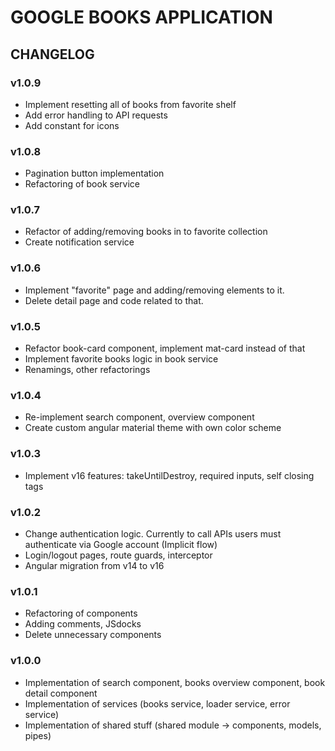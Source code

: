 # GOOGLE BOOKS APPLICATION

## CHANGELOG

### v1.0.9

- Implement resetting all of books from favorite shelf
- Add error handling to API requests
- Add constant for icons

### v1.0.8

- Pagination button implementation
- Refactoring of book service

### v1.0.7

- Refactor of adding/removing books in to favorite collection
- Create notification service

### v1.0.6

- Implement "favorite" page and adding/removing elements to it.
- Delete detail page and code related to that.

### v1.0.5

- Refactor book-card component, implement mat-card instead of that
- Implement favorite books logic in book service
- Renamings, other refactorings

### v1.0.4

- Re-implement search component, overview component
- Create custom angular material theme with own color
  scheme

### v1.0.3

- Implement v16 features: takeUntilDestroy, required inputs,
  self closing tags

### v1.0.2

- Change authentication logic. Currently to call APIs users
  must authenticate via Google account (Implicit flow)
- Login/logout pages, route guards, interceptor
- Angular migration from v14 to v16

### v1.0.1

- Refactoring of components
- Adding comments, JSdocks
- Delete unnecessary components

### v1.0.0

- Implementation of search component, books overview component, book detail component
- Implementation of services (books service, loader service, error service)
- Implementation of shared stuff (shared module -> components, models, pipes)

